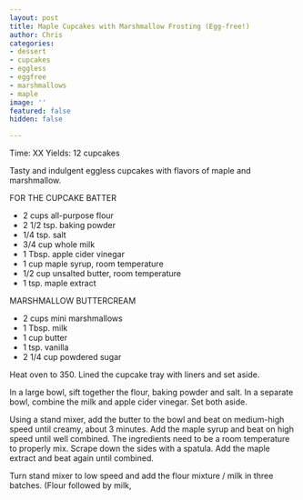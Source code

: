 ```yaml
---
layout: post
title: Maple Cupcakes with Marshmallow Frosting (Egg-free!)
author: Chris
categories:
- dessert
- cupcakes
- eggless
- eggfree
- marshmallows
- maple
image: ''
featured: false
hidden: false

---
```

Time: XX Yields: 12 cupcakes

Tasty and indulgent eggless cupcakes with flavors of maple and marshmallow.

FOR THE CUPCAKE BATTER

* 2 cups all-purpose flour
* 2 1/2 tsp. baking powder
* 1/4 tsp. salt
* 3/4 cup whole milk
* 1 Tbsp. apple cider vinegar
* 1 cup maple syrup, room temperature
* 1/2 cup unsalted butter, room temperature
* 1 tsp. maple extract

MARSHMALLOW BUTTERCREAM

* 2 cups mini marshmallows
* 1 Tbsp. milk
* 1 cup butter
* 1 tsp. vanilla
* 2 1/4 cup powdered sugar

Heat oven to 350. Lined the cupcake tray with liners and set aside.

In a large bowl, sift together the flour, baking powder and salt. In a separate bowl, combine the milk and apple cider vinegar. Set both aside.

Using a stand mixer, add the butter to the bowl and beat on medium-high speed until creamy, about 3 minutes. Add the maple syrup and beat on high speed until well combined. The ingredients need to be a room temperature to properly mix. Scrape down the sides with a spatula. Add the maple extract and beat again until combined.

Turn stand mixer to low speed and add the flour mixture / milk in three batches. (Flour followed by milk,